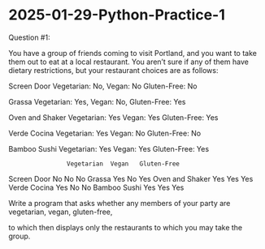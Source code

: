 # 2025-01-29-Python-Practice-1

Question #1:

You have a group of friends coming to visit Portland, and you want to take them out to eat at a local restaurant. You aren’t sure if any of them have dietary restrictions, but your restaurant choices are as follows:

Screen Door 
    Vegetarian: No, 
    Vegan: No
    Gluten-Free: No

Grassa 
    Vegetarian: Yes, 
    Vegan: No, 
    Gluten-Free: Yes

Oven and Shaker
    Vegetarian: Yes
    Vegan: Yes
    Gluten-Free: Yes

Verde Cocina 
    Vegetarian: Yes
    Vegan: No
    Gluten-Free: No

Bamboo Sushi 
    Vegetarian: Yes
    Vegan: Yes
    Gluten-Free: Yes

                    Vegetarian  Vegan   Gluten-Free
Screen Door         No          No      No
Grassa              Yes         No      Yes
Oven and Shaker     Yes         Yes     Yes
Verde Cocina        Yes         No      No
Bamboo Sushi        Yes         Yes     Yes 


Write a program that asks whether any members of your party are 
    vegetarian, 
    vegan, 
    gluten-free, 
    
to which then displays only the restaurants to which you may take the group. 

